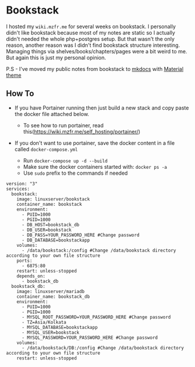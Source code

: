 # Bookstack

I hosted my `wiki.mzfr.me` for several weeks on bookstack. I personally didn't like bookstack because most of my notes are static so I actually didn't needed the whole php+postgres setup. But that wasn't the only reason, another reason was I didn't find bookstack structure interesting. Managing things via shelves/books/chapters/pages were a bit weird to me. But again this is just my personal opinion.

P.S - I've moved my public notes from bookstack to [mkdocs](https://www.mkdocs.org/) with [Material theme](https://squidfunk.github.io/mkdocs-material/)

## How To

* If you have Portainer running then just build a new stack and copy paste the docker file attached below.
  - To see how to run portainer, read this(https://wiki.mzfr.me/self_hosting/portainer/)

* If you don't want to use portainer, save the docker content in a file called `docker-compose.yml`
  - Run `docker-compose up -d --build`
  - Make sure the docker containers started with: `docker ps -a`
  - Use `sudo` prefix to the commands if needed


```docker
version: "3"
services:
  bookstack:
    image: linuxserver/bookstack
    container_name: bookstack
    environment:
      - PUID=1000
      - PGID=1000
      - DB_HOST=bookstack_db
      - DB_USER=bookstack
      - DB_PASS=YOUR_PASSWORD_HERE #Change password
      - DB_DATABASE=bookstackapp
    volumes:
      - /data/bookstack:/config #Change /data/bookstack directory according to your own file structure
    ports:
      - 6875:80
    restart: unless-stopped
    depends_on:
      - bookstack_db
  bookstack_db:
    image: linuxserver/mariadb
    container_name: bookstack_db
    environment:
      - PUID=1000
      - PGID=1000
      - MYSQL_ROOT_PASSWORD=YOUR_PASSWORD_HERE #Change password
      - TZ=Asia/Kolkata 
      - MYSQL_DATABASE=bookstackapp
      - MYSQL_USER=bookstack
      - MYSQL_PASSWORD=YOUR_PASSWORD_HERE #Change password
    volumes:
      - /data/bookstack/DB:/config #Change /data/bookstack directory according to your own file structure
    restart: unless-stopped
```
